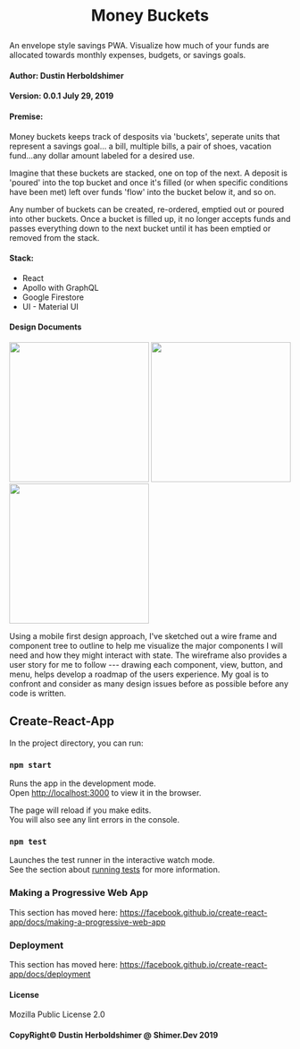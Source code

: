 # <p style='text-align: center; font-size: 28px'>Money Buckets</p>
An envelope style savings PWA.  Visualize how much of your funds are allocated towards monthly expenses, budgets, or savings goals.

#### Author: Dustin Herboldshimer
#### Version: 0.0.1 July 29, 2019


#### Premise:
Money buckets keeps track of desposits via 'buckets', seperate units that represent a savings goal... a bill, multiple bills, a pair of shoes, vacation fund...any dollar amount labeled for a desired use.

Imagine that these buckets are stacked, one on top of the next.  A deposit is 'poured' into the top bucket and once it's filled (or when specific conditions have been met) left over funds 'flow' into the bucket below it, and so on.

Any number of buckets can be created, re-ordered, emptied out or poured into other buckets.  Once a bucket is filled up, it no longer accepts funds and passes everything down to the next bucket until it has been emptied or removed from the stack.

#### Stack:
- React
- Apollo with GraphQL
- Google Firestore
- UI - Material UI

#### Design Documents
<img src="/dev/mbWire2.png" height="250">
<img src="/dev/mbWire1.png" height="250">
<img src="/dev/mbTree.png" height="250">

Using a mobile first design approach, I've sketched out a wire frame and component tree to outline to help me visualize the major components I will need and how they might interact with state.  The wireframe also provides a user story for me to follow --- drawing each component, view, button, and menu, helps develop a roadmap of the users experience.  My goal is to confront and consider as many design issues before as possible before any code is written.

## Create-React-App

In the project directory, you can run:

### `npm start`

Runs the app in the development mode.<br>
Open [http://localhost:3000](http://localhost:3000) to view it in the browser.

The page will reload if you make edits.<br>
You will also see any lint errors in the console.

### `npm test`

Launches the test runner in the interactive watch mode.<br>
See the section about [running tests](https://facebook.github.io/create-react-app/docs/running-tests) for more information.



### Making a Progressive Web App

This section has moved here: https://facebook.github.io/create-react-app/docs/making-a-progressive-web-app


### Deployment

This section has moved here: https://facebook.github.io/create-react-app/docs/deployment

#### License
Mozilla Public License 2.0

#### CopyRight&copy; Dustin Herboldshimer @ Shimer.Dev 2019